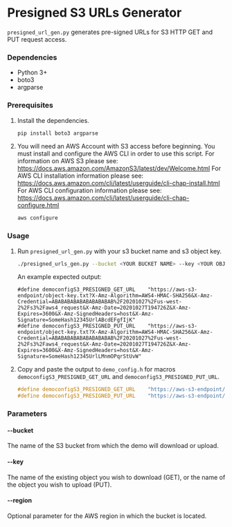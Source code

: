 # Presigned S3 URLs Generator

`presigned_url_gen.py` generates pre-signed URLs for S3 HTTP GET and PUT request
access.

### Dependencies

-   Python 3+
-   boto3
-   argparse

### Prerequisites

1. Install the dependencies.

    ```sh
    pip install boto3 argparse
    ```

1. You will need an AWS Account with S3 access before beginning. You must
   install and configure the AWS CLI in order to use this script. For
   information on AWS S3 please see:
   https://docs.aws.amazon.com/AmazonS3/latest/dev/Welcome.html For AWS CLI
   installation information please see:
   https://docs.aws.amazon.com/cli/latest/userguide/cli-chap-install.html For
   AWS CLI configuration information please see:
   https://docs.aws.amazon.com/cli/latest/userguide/cli-chap-configure.html

    ```sh
    aws configure
    ```

### Usage

1. Run `presigned_url_gen.py` with your s3 bucket name and s3 object key.
    ```sh
    ./presigned_urls_gen.py --bucket <YOUR BUCKET NAME> --key <YOUR OBJECT KEY>
    ```
    An example expected output:
    ```
    #define democonfigS3_PRESIGNED_GET_URL    "https://aws-s3-endpoint/object-key.txt?X-Amz-Algorithm=AWS4-HMAC-SHA256&X-Amz-Credential=ABABABABABABABABABAB%2F20201027%2Fus-west-2%2Fs3%2Faws4_request&X-Amz-Date=20201027T194726Z&X-Amz-Expires=3600&X-Amz-SignedHeaders=host&X-Amz-Signature=SomeHash12345UrlABcdEFgfIjK"
    #define democonfigS3_PRESIGNED_PUT_URL    "https://aws-s3-endpoint/object-key.txt?X-Amz-Algorithm=AWS4-HMAC-SHA256&X-Amz-Credential=ABABABABABABABABABAB%2F20201027%2Fus-west-2%2Fs3%2Faws4_request&X-Amz-Date=20201027T194726Z&X-Amz-Expires=3600&X-Amz-SignedHeaders=host&X-Amz-Signature=SomeHash12345UrlLMnmOPqrStUvW"
    ```
1. Copy and paste the output to `demo_config.h` for macros
   `democonfigS3_PRESIGNED_GET_URL` and `democonfigS3_PRESIGNED_PUT_URL`.
    ```c
    #define democonfigS3_PRESIGNED_GET_URL    "https://aws-s3-endpoint/object-key.txt?X-Amz-Algorithm=AWS4-HMAC-SHA256&X-Amz-Credential=ABABABABABABABABABAB%2F20201027%2Fus-west-2%2Fs3%2Faws4_request&X-Amz-Date=20201027T194726Z&X-Amz-Expires=3600&X-Amz-SignedHeaders=host&X-Amz-Signature=SomeHash12345UrlABcdEFgfIjK"
    #define democonfigS3_PRESIGNED_PUT_URL    "https://aws-s3-endpoint/object-key.txt?X-Amz-Algorithm=AWS4-HMAC-SHA256&X-Amz-Credential=ABABABABABABABABABAB%2F20201027%2Fus-west-2%2Fs3%2Faws4_request&X-Amz-Date=20201027T194726Z&X-Amz-Expires=3600&X-Amz-SignedHeaders=host&X-Amz-Signature=SomeHash12345UrlLMnmOPqrStUvW"
    ```

### Parameters

#### --bucket

The name of the S3 bucket from which the demo will download or upload.

#### --key

The name of the existing object you wish to download (GET), or the name of the
object you wish to upload (PUT).

#### --region

Optional parameter for the AWS region in which the bucket is located.
